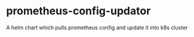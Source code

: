 # prometheus-config-updator

A helm chart which pulls prometheus config and update it into k8s cluster
